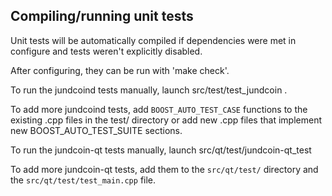 Compiling/running unit tests
------------------------------------

Unit tests will be automatically compiled if dependencies were met in configure
and tests weren't explicitly disabled.

After configuring, they can be run with 'make check'.

To run the jundcoind tests manually, launch src/test/test_jundcoin .

To add more jundcoind tests, add `BOOST_AUTO_TEST_CASE` functions to the existing
.cpp files in the test/ directory or add new .cpp files that
implement new BOOST_AUTO_TEST_SUITE sections.

To run the jundcoin-qt tests manually, launch src/qt/test/jundcoin-qt_test

To add more jundcoin-qt tests, add them to the `src/qt/test/` directory and
the `src/qt/test/test_main.cpp` file.
